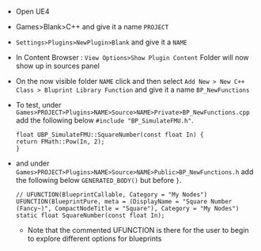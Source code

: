 
- Open UE4

- Games>Blank>C++ and give it a name `PROJECT`

- `Settings>Plugins>NewPlugin>Blank` and give it a `NAME`

- In Content Browser : `View Options>Show Plugin Content` Folder will now show up in sources panel

- On the now visible folder `NAME` click and then select `Add New > New C++ Class > Bluprint Library Function` and give it a name `BP_NewFunctions`

- To test, under `Games>PROJECT>Plugins>NAME>Source>NAME>Private>BP_NewFunctions.cpp` add the following below `#include "BP_SimulateFMU.h"`.

    ```
	float UBP_SimulateFMU::SquareNumber(const float In) {
    return FMath::Pow(In, 2);
	}
    ```
- and under `Games>PROJECT>Plugins>NAME>Source>NAME>Public>BP_NewFunctions.h` add the following below `GENERATED_BODY()` but before `}`.

    ```
    // UFUNCTION(BlueprintCallable, Category = "My Nodes")
    UFUNCTION(BlueprintPure, meta = (DisplayName = "Square Number (Fancy~)", CompactNodeTitle = "Square"), Category = "My Nodes")
    static float SquareNumber(const float In);
    ```
    - Note that the commented UFUNCTION is there for the user to begin to explore different options for blueprints

